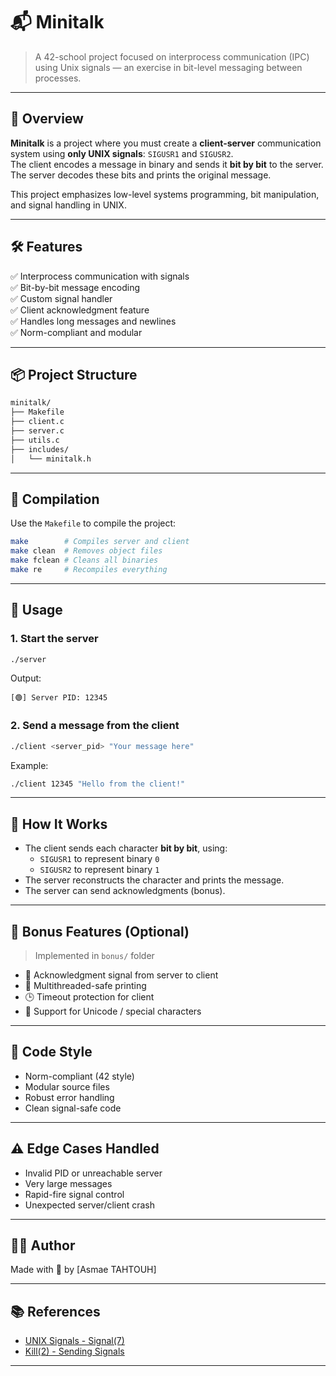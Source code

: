 # 📬 Minitalk

> A 42-school project focused on interprocess communication (IPC) using Unix signals — an exercise in bit-level messaging between processes.

---

## 📌 Overview

**Minitalk** is a project where you must create a **client-server** communication system using **only UNIX signals**: `SIGUSR1` and `SIGUSR2`.  
The client encodes a message in binary and sends it **bit by bit** to the server.  
The server decodes these bits and prints the original message.

This project emphasizes low-level systems programming, bit manipulation, and signal handling in UNIX.

---

## 🛠️ Features

✅ Interprocess communication with signals  
✅ Bit-by-bit message encoding  
✅ Custom signal handler  
✅ Client acknowledgment feature  
✅ Handles long messages and newlines  
✅ Norm-compliant and modular

---

## 📦 Project Structure

```bash
minitalk/
├── Makefile
├── client.c
├── server.c
├── utils.c
├── includes/
│   └── minitalk.h
```

---

## 🔧 Compilation

Use the `Makefile` to compile the project:

```bash
make        # Compiles server and client
make clean  # Removes object files
make fclean # Cleans all binaries
make re     # Recompiles everything
```

---

## 🚀 Usage

### 1. Start the server

```bash
./server
```

Output:

```
[🟢] Server PID: 12345
```

### 2. Send a message from the client

```bash
./client <server_pid> "Your message here"
```

Example:

```bash
./client 12345 "Hello from the client!"
```

---

## 🔄 How It Works

- The client sends each character **bit by bit**, using:
  - `SIGUSR1` to represent binary `0`
  - `SIGUSR2` to represent binary `1`
- The server reconstructs the character and prints the message.
- The server can send acknowledgments (bonus).

---

## 🧪 Bonus Features (Optional)

> Implemented in `bonus/` folder

- 📨 Acknowledgment signal from server to client
- 🧵 Multithreaded-safe printing
- 🕒 Timeout protection for client
- 💬 Support for Unicode / special characters

---

## 🧼 Code Style

- Norm-compliant (42 style)
- Modular source files
- Robust error handling
- Clean signal-safe code

---

## ⚠️ Edge Cases Handled

- Invalid PID or unreachable server
- Very large messages
- Rapid-fire signal control
- Unexpected server/client crash

---

## 🧑‍💻 Author

Made with 💙 by [Asmae TAHTOUH]  

---

## 📚 References

- [UNIX Signals - Signal(7)](https://man7.org/linux/man-pages/man7/signal.7.html)
- [Kill(2) - Sending Signals](https://man7.org/linux/man-pages/man2/kill.2.html)

---
